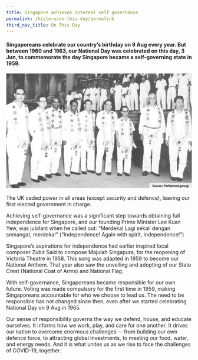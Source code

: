 ```yaml
---
title: Singapore achieves internal self governance
permalink: /history/on-this-day/permalink
third_nav_title: On This Day
---
```

#### Singaporeans celebrate our country’s birthday on 9 Aug every year. But between 1960 and 1963, our National Day was celebrated on this day, 3 Jun, to commemorate the day Singapore became a self-governing state in 1959.

![Alt text for image on Isomer site](/images/onthisday_selfgovt.jpg)

The UK ceded power in all areas (except security and defence), leaving our first elected government in charge.

Achieving self-governance was a significant step towards obtaining full independence for Singapore, and our founding Prime Minister Lee Kuan Yew, was jubilant when he called out: “Merdeka! Lagi sekali dengan semangat, merdeka!” (“Independence! Again with spirit, independence!”)

Singapore’s aspirations for independence had earlier inspired local composer Zubir Said to compose Majulah Singapura, for the reopening of Victoria Theatre in 1958. This song was adapted  in 1959 to become our National Anthem. That year also saw the unveiling and adopting of our State Crest (National Coat of Arms) and National Flag.

With self-governance, Singaporeans became responsible for our own future. Voting was made compulsory for the first time in 1959, making Singaporeans accountable for who we choose to lead us. The need to be responsible has not changed since then, even after we started celebrating National Day on 9 Aug in 1965.

Our sense of responsibility governs the way we defend, house, and educate ourselves. It informs how we work, play, and care for one another. It drives our nation to overcome enormous challenges -- from building our own defence force, to attracting global investments, to meeting our food, water, and energy needs. And it is what unites us as we rise to face the challenges of COVID-19, together.
